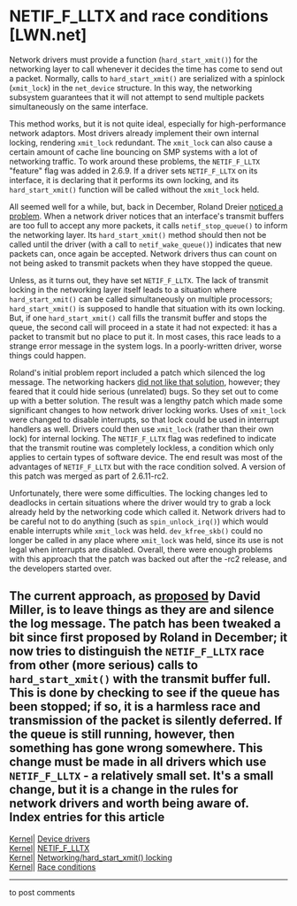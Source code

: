 # NETIF_F_LLTX and race conditions [LWN.net]

Network drivers must provide a function (`hard_start_xmit()`) for the networking layer to call whenever it decides the time has come to send out a packet. Normally, calls to `hard_start_xmit()` are serialized with a spinlock (`xmit_lock`) in the `net_device` structure. In this way, the networking subsystem guarantees that it will not attempt to send multiple packets simultaneously on the same interface. 

This method works, but it is not quite ideal, especially for high-performance network adaptors. Most drivers already implement their own internal locking, rendering `xmit_lock` redundant. The `xmit_lock` can also cause a certain amount of cache line bouncing on SMP systems with a lot of networking traffic. To work around these problems, the `NETIF_F_LLTX` "feature" flag was added in 2.6.9. If a driver sets `NETIF_F_LLTX` on its interface, it is declaring that it performs its own locking, and its `hard_start_xmit()` function will be called without the `xmit_lock` held. 

All seemed well for a while, but, back in December, Roland Dreier [noticed a problem](/Articles/121569/). When a network driver notices that an interface's transmit buffers are too full to accept any more packets, it calls `netif_stop_queue()` to inform the networking layer. Its `hard_start_xmit()` method should then not be called until the driver (with a call to `netif_wake_queue()`) indicates that new packets can, once again be accepted. Network drivers thus can count on not being asked to transmit packets when they have stopped the queue. 

Unless, as it turns out, they have set `NETIF_F_LLTX`. The lack of transmit locking in the networking layer itself leads to a situation where `hard_start_xmit()` can be called simultaneously on multiple processors; `hard_start_xmit()` is supposed to handle that situation with its own locking. But, if one `hard_start_xmit()` call fills the transmit buffer and stops the queue, the second call will proceed in a state it had not expected: it has a packet to transmit but no place to put it. In most cases, this race leads to a strange error message in the system logs. In a poorly-written driver, worse things could happen. 

Roland's initial problem report included a patch which silenced the log message. The networking hackers [did not like that solution](/Articles/121581/), however; they feared that it could hide serious (unrelated) bugs. So they set out to come up with a better solution. The result was a lengthy patch which made some significant changes to how network driver locking works. Uses of `xmit_lock` were changed to disable interrupts, so that lock could be used in interrupt handlers as well. Drivers could then use `xmit_lock` (rather than their own lock) for internal locking. The `NETIF_F_LLTX` flag was redefined to indicate that the transmit routine was completely lockless, a condition which only applies to certain types of software device. The end result was most of the advantages of `NETIF_F_LLTX` but with the race condition solved. A version of this patch was merged as part of 2.6.11-rc2. 

Unfortunately, there were some difficulties. The locking changes led to deadlocks in certain situations where the driver would try to grab a lock already held by the networking code which called it. Network drivers had to be careful not to do anything (such as `spin_unlock_irq()`) which would enable interrupts while `xmit_lock` was held. `dev_kfree_skb()` could no longer be called in any place where `xmit_lock` was held, since its use is not legal when interrupts are disabled. Overall, there were enough problems with this approach that the patch was backed out after the -rc2 release, and the developers started over. 

The current approach, as [proposed](/Articles/121585/) by David Miller, is to leave things as they are and silence the log message. The patch has been tweaked a bit since first proposed by Roland in December; it now tries to distinguish the `NETIF_F_LLTX` race from other (more serious) calls to `hard_start_xmit()` with the transmit buffer full. This is done by checking to see if the queue has been stopped; if so, it is a harmless race and transmission of the packet is silently deferred. If the queue is still running, however, then something has gone wrong somewhere. This change must be made in all drivers which use `NETIF_F_LLTX` \- a relatively small set. It's a small change, but it is a change in the rules for network drivers and worth being aware of.  
Index entries for this article  
---  
[Kernel](/Kernel/Index)| [Device drivers](/Kernel/Index#Device_drivers)  
[Kernel](/Kernel/Index)| [NETIF_F_LLTX](/Kernel/Index#NETIF_F_LLTX)  
[Kernel](/Kernel/Index)| [Networking/hard_start_xmit() locking](/Kernel/Index#Networking-hard_start_xmit_locking)  
[Kernel](/Kernel/Index)| [Race conditions](/Kernel/Index#Race_conditions)  
  


* * *

to post comments 
